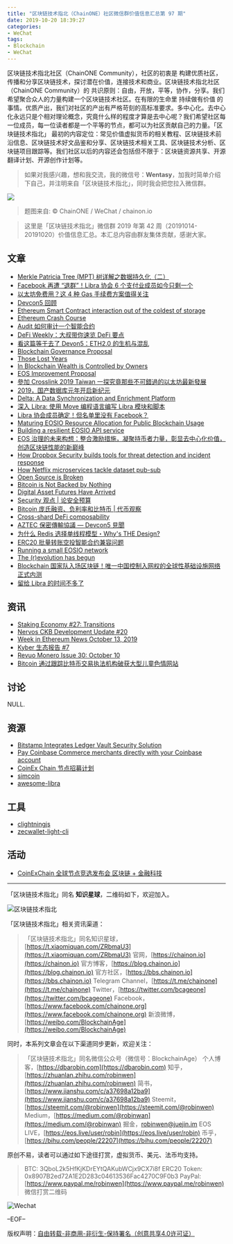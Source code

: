 ```yaml
---
title: "区块链技术指北（ChainONE）社区微信群价值信息汇总第 97 期"
date: 2019-10-20 18:39:27
categories:
- WeChat
tags:
- Blockchain
- WeChat
---
```

区块链技术指北社区（ChainONE Community），社区的初衷是 构建优质社区，传播和分享区块链技术，探讨潜在价值，连接技术和商业。区块链技术指北社区（ChainONE Community）的 共识原则：自由，开放，平等，协作，分享。我们希望聚合众人的力量构建一个区块链技术社区。在有限的生命里 持续做有价值 的事情。优质产出，我们对社区的产出有严格苛刻的高标准要求。多中心化。去中心化永远只是个相对理论概念，究竟什么样的程度才算是去中心呢？我们希望社区每一位成员，每一位读者都是一个平等的节点，都可以为社区贡献自己的力量。「区块链技术指北」 最初的内容定位：常见价值虚拟货币的相关教程、区块链技术前沿信息、区块链技术好文品鉴和分享、区块链技术相关工具、区块链技术分析、区块链项目跟踪等。我们社区以后的内容还会包括但不限于：区块链资源共享、开源翻译计划、开源创作计划等。
<!-- more -->

> 如果对我感兴趣，想和我交流，我的微信号：**Wentasy**，加我时简单介绍下自己，并注明来自「区块链技术指北」，同时我会把您拉入微信群。

![](https://cdn.dbarobin.com/EFxCQjC.png)

> 题图来自: © ChainONE / WeChat / chainon.io

> 这里是「区块链技术指北」微信群 2019 年第 42 周（20191014-20191020）价值信息汇总。本汇总内容由群友集体贡献，感谢大家。

## 文章

* [Merkle Patricia Tree (MPT) 树详解之数据持久化（二）](https://bbs.chainon.io/d/4573)
* [Facebook 再遭 “退群”！Libra 协会 6 个支付业成员如今只剩一个](https://bbs.chainon.io/d/4574)
* [以太坊免费用？这 4 种 Gas 手续费方案值得关注](https://bbs.chainon.io/d/4576)
* [Devcon5 回顾](https://bbs.chainon.io/d/4579)
* [Ethereum Smart Contract interaction out of the coldest of storage](https://bbs.chainon.io/d/4580)
* [Ethereum Crash Course](https://bbs.chainon.io/d/4581)
* [Audit 如何审计一个智能合约](https://bbs.chainon.io/d/4582)
* [DeFi Weekly：大叔带你速览 DeFi 要点](https://bbs.chainon.io/d/4583)
* [看这篇等于去了 Devon5：ETH2.0 的生机与混乱](https://bbs.chainon.io/d/4584)
* [Blockchain Governance Proposal](https://bbs.chainon.io/d/4585)
* [Those Lost Years](https://bbs.chainon.io/d/4586)
* [In Blockchain Wealth is Controlled by Owners](https://bbs.chainon.io/d/4587)
* [EOS Improvement Proposal](https://bbs.chainon.io/d/4589)
* [參加 Crosslink 2019 Taiwan 一探究竟那些不可錯過的以太坊最新發展](https://bbs.chainon.io/d/4590)
* [2019，国产数据库元年开启新纪元](https://bbs.chainon.io/d/4591)
* [Delta: A Data Synchronization and Enrichment Platform](https://bbs.chainon.io/d/4593)
* [深入 Libra: 使用 Move 编程语言编写 Libra 模块和脚本](https://bbs.chainon.io/d/4594)
* [Libra 协会成员确定！但名单里没有 Facebook？](https://bbs.chainon.io/d/4595)
* [Maturing EOSIO Resource Allocation for Public Blockchain Usage](https://bbs.chainon.io/d/4597)
* [Building a resilient EOSIO API service](https://bbs.chainon.io/d/4598)
* [EOS 治理的未来构想：整合激励措施，凝聚持币者力量，彰显去中心化价值，创造区块链性能的新巅峰](https://bbs.chainon.io/d/4599)
* [How Dropbox Security builds tools for threat detection and incident response](https://bbs.chainon.io/d/4600)
* [How Netflix microservices tackle dataset pub-sub](https://bbs.chainon.io/d/4601)
* [Open Source is Broken](https://bbs.chainon.io/d/4602)
* [Bitcoin is Not Backed by Nothing](https://bbs.chainon.io/d/4603)
* [Digital Asset Futures Have Arrived](https://bbs.chainon.io/d/4604)
* [Security 观点 | 论安全预算](https://bbs.chainon.io/d/4605)
* [Bitcoin 庞氏融资、负利率和比特币 | 代币观察](https://bbs.chainon.io/d/4606)
* [Cross-shard DeFi composability](https://bbs.chainon.io/d/4607)
* [AZTEC 保密傳輸協議 — Devcon5 見聞](https://bbs.chainon.io/d/4608)
* [为什么 Redis 选择单线程模型・Why's THE Design?](https://bbs.chainon.io/d/4609)
* [ERC20 批量转账空投智能合约兼容问题](https://bbs.chainon.io/d/4610)
* [Running a small EOSIO network](https://bbs.chainon.io/d/4613)
* [The (r)evolution has begun](https://bbs.chainon.io/d/4614)
* [Blockchain 国家队入场区块链！唯一中国控制入网权的全球性基础设施网络正式内测](https://bbs.chainon.io/d/4615)
* [留给 Libra 的时间不多了](https://bbs.chainon.io/d/4616)

## 资讯

* [Staking Economy #27: Transitions](https://bbs.chainon.io/d/4571)
* [Nervos CKB Development Update #20](https://bbs.chainon.io/d/4572)
* [Week in Ethereum News October 13, 2019](https://bbs.chainon.io/d/4578)
* [Kyber 生态报告 #7](https://bbs.chainon.io/d/4611)
* [Revuo Monero Issue 30: October 10](https://bbs.chainon.io/d/4612)
* [Bitcoin 通过跟踪比特币交易执法机构破获大型儿童色情网站](https://bbs.chainon.io/d/4617)

## 讨论

NULL.

## 资源

* [Bitstamp Integrates Ledger Vault Security Solution](https://bbs.chainon.io/d/4588)
* [Pay Coinbase Commerce merchants directly with your Coinbase account](https://bbs.chainon.io/d/4592)
* [CoinEx Chain 节点招募计划](https://bbs.chainon.io/d/4596)
* [simcoin](https://bbs.chainon.io/d/4618)
* [awesome-libra](https://bbs.chainon.io/d/4620)

## 工具

* [clightningjs](https://bbs.chainon.io/d/4575)
* [zecwallet-light-cli](https://bbs.chainon.io/d/4619)

## 活动

* [CoinExChain 全球节点竞选发布会 区块链 + 金融科技](https://bbs.chainon.io/d/4577)

***

「区块链技术指北」同名 **知识星球**，二维码如下，欢迎加入。

![区块链技术指北](https://cdn.dbarobin.com/3YzonTR.png)

「区块链技术指北」相关资讯渠道：

> 「区块链技术指北」同名知识星球，[https://t.xiaomiquan.com/ZRbmaU3](https://t.xiaomiquan.com/ZRbmaU3)
> 官网，[https://chainon.io](https://chainon.io)
> 官方博客，[https://blog.chainon.io](https://blog.chainon.io)
> 官方社区，[https://bbs.chainon.io](https://bbs.chainon.io)
> Telegram Channel，[https://t.me/chainone](https://t.me/chainone)
> Twitter，[https://twitter.com/bcageone](https://twitter.com/bcageone)
> Facebook，[https://www.facebook.com/chainone.org](https://www.facebook.com/chainone.org)
> 新浪微博，[https://weibo.com/BlockchainAge](https://weibo.com/BlockchainAge)

同时，本系列文章会在以下渠道同步更新，欢迎关注：

> 「区块链技术指北」同名微信公众号（微信号：BlockchainAge）
> 个人博客，[https://dbarobin.com](https://dbarobin.com)
> 知乎，[https://zhuanlan.zhihu.com/robinwen](https://zhuanlan.zhihu.com/robinwen)
> 简书，[https://www.jianshu.com/c/a37698a12ba9](https://www.jianshu.com/c/a37698a12ba9)
> Steemit，[https://steemit.com/@robinwen](https://steemit.com/@robinwen)
> Medium，[https://medium.com/@robinwan](https://medium.com/@robinwan)
> 掘金，[robinwen@juejin.im](https://juejin.im/user/5673ccae60b2260ee435f89a/posts)
> EOS LIVE，[https://eos.live/user/robin](https://eos.live/user/robin)
> 币乎，[https://bihu.com/people/22207](https://bihu.com/people/22207)

原创不易，读者可以通过如下途径打赏，虚拟货币、美元、法币均支持。

> BTC: 3QboL2k5HfKjKDrEYtQAKubWCjx9CX7i8f
> ERC20 Token: 0x8907B2ed72A1E2D283c04613536Fac4270C9F0b3
> PayPal: [https://www.paypal.me/robinwen](https://www.paypal.me/robinwen)
> 微信打赏二维码

![Wechat](https://cdn.dbarobin.com/SzoNl5b.jpg)

–EOF–

版权声明：[自由转载-非商用-非衍生-保持署名（创意共享4.0许可证）](http://creativecommons.org/licenses/by-nc-nd/4.0/deed.zh)